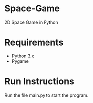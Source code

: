 # Space-Game
2D Space Game in Python

# Requirements
- Python 3.x
- Pygame

# Run Instructions
Run the file main.py to start the program.
